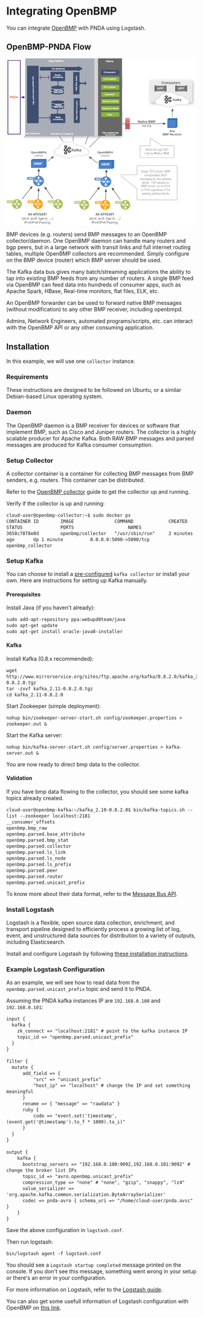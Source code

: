 # Integrating OpenBMP

You can integrate [OpenBMP](http://www.openbmp.org/) with PNDA using Logstash.

## OpenBMP-PNDA Flow

![OpenBMP Flow](../images/openbmp_flow.png)

BMP devices (e.g. routers) send BMP messages to an OpenBMP collector/daemon. One OpenBMP daemon can handle many routers and bgp peers, but in a large network with transit links and full internet routing tables, multiple OpenBMP collectors are recommended. Simply configure on the BMP device (router) which BMP server should be used.

The Kafka data bus gives many batch/streaming applications the ability to tap into existing BMP feeds from any number of routers. A single BMP feed via OpenBMP can feed data into hundreds of consumer apps, such as Apache Spark, HBase, Real-time monitors, flat files, ELK, etc.

An OpenBMP forwarder can be used to forward native BMP messages (without  modification) to any other BMP receiver, including openbmpd.

Admins, Network Engineers, automated programs/scripts, etc. can interact with the OpenBMP API or any other consuming application.

## Installation

In this example, we will use one `collector` instance.

### Requirements

These instructions are designed to be followed on Ubuntu, or a similar Debian-based Linux operating system.

### Daemon

The OpenBMP daemon is a BMP receiver for devices or software that implement BMP, such as Cisco and Juniper routers. The collector is a highly scalable producer for Apache Kafka. Both RAW BMP messages and parsed messages are produced for Kafka consumer consumption.

### Setup Collector

A collector container is a container for collecting BMP messages from BMP senders, e.g. routers. This container can be distributed.

Refer to the [OpenBMP collector](https://github.com/OpenBMP/docker/blob/master/collector/README.md) guide to get the collector up and running.

Verify if the collector is up and running:

    cloud-user@openbmp-collector:~$ sudo docker ps
    CONTAINER ID        IMAGE               COMMAND             CREATED             STATUS              PORTS                    NAMES
    3658c7878e0d        openbmp/collector   "/usr/sbin/run"     2 minutes ago       Up 1 minute          0.0.0.0:5000->5000/tcp   openbmp_collector

### Setup Kafka

You can choose to install a [pre-configured](https://github.com/OpenBMP/docker/tree/master/kafka) `kafka collector` or install your own. Here are instructions for setting up Kafka manually.

#### Prerequisites

Install Java (if you haven't already):

    sudo add-apt-repository ppa:webupd8team/java
    sudo apt-get update
    sudo apt-get install oracle-java8-installer

#### Kafka

Install Kafka (0.8.x recommended):

    wget http://www.mirrorservice.org/sites/ftp.apache.org/kafka/0.8.2.0/kafka_2.11-0.8.2.0.tgz
    tar -zxvf kafka_2.11-0.8.2.0.tgz
    cd kafka_2.11-0.8.2.0

Start Zookeeper (simple deployment):

    nohup bin/zookeeper-server-start.sh config/zookeeper.properties > zookeeper.out &

Start the Kafka server:

    nohup bin/kafka-server-start.sh config/server.properties > kafka-server.out &

You are now ready to direct bmp data to the collector.

#### Validation

If you have bmp data flowing to the collector, you should see some kafka topics already created.

    cloud-user@openbmp-kafka:~/kafka_2.10-0.8.2.0$ bin/kafka-topics.sh --list --zookeeper localhost:2181
    __consumer_offsets
    openbmp.bmp_raw
    openbmp.parsed.base_attribute
    openbmp.parsed.bmp_stat
    openbmp.parsed.collector
    openbmp.parsed.ls_link
    openbmp.parsed.ls_node
    openbmp.parsed.ls_prefix
    openbmp.parsed.peer
    openbmp.parsed.router
    openbmp.parsed.unicast_prefix

To know more about their data format, refer to the [Message Bus API](http://www.openbmp.org/#!docs/MESSAGE_BUS_API.md).

### Install Logstash

Logstash is a flexible, open source data collection, enrichment, and transport pipeline designed to efficiently process a growing list of log, event, and unstructured data sources for distribution to a variety of outputs, including Elasticsearch.

Install and configure Logstash by following [these installation instructions](../repos/logstash-codec-pnda-avro/README.md).

### Example Logstash Configuration

As an example, we will see how to read data from the `openbmp.parsed.unicast_prefix` topic and send it to PNDA.

Assuming the PNDA kafka instances IP are `192.168.0.100` and `192.168.0.101`:

    input {
      kafka {
        zk_connect => "localhost:2181" # point to the kafka instance IP
        topic_id => "openbmp.parsed.unicast_prefix"
      }
    }
    
    filter {
      mutate {
          add_field => {
              "src" => "unicast_prefix"
              "host_ip" => "localhost" # change the IP and set something meaningful
          }
          rename => { "message" => "rawdata" }
          ruby {
              code => "event.set('timestamp', (event.get('@timestamp').to_f * 1000).to_i)"
          }
      }
    }
    
    output {
        kafka {
          bootstrap_servers => "192.168.0.100:9092,192.168.0.101:9092" # change the broker list IPs
          topic_id => "avro.openbmp.unicast_prefix"
          compression_type => "none" # "none", "gzip", "snappy", "lz4"
          value_serializer => 'org.apache.kafka.common.serialization.ByteArraySerializer'
          codec => pnda-avro { schema_uri => "/home/cloud-user/pnda.avsc" }
        }
    }

Save the above configuration in `logstash.conf`.

Then run logstash:

    bin/logstash agent -f logstash.conf

You should see a `Logstash startup completed` message printed on the console. If you don't see this message, something went wrong in your setup or there's an error in your configuration.

For more information on Logstash, refer to the [Logstash guide](https://www.elastic.co/guide/en/logstash/current/index.html).

You can also get some usefull information of Logstash configuration with OpenBMP on [this link](https://github.com/OpenBMP/openbmp/blob/master/docs/LOGSTASH.md).
